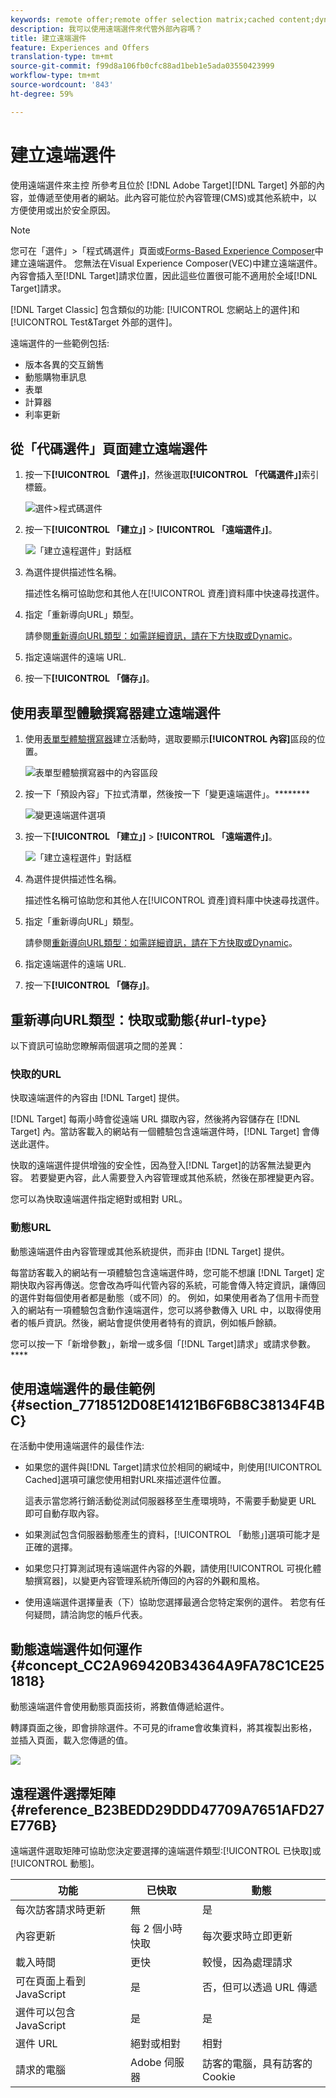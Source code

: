 ```yaml
---
keywords: remote offer;remote offer selection matrix;cached content;dynamic content;url type
description: 我可以使用遠端選件來代管外部內容嗎？
title: 建立遠端選件
feature: Experiences and Offers
translation-type: tm+mt
source-git-commit: f99d8a106fb0cfc88ad1beb1e5ada03550423999
workflow-type: tm+mt
source-wordcount: '843'
ht-degree: 59%

---
```



# 建立遠端選件

使用遠端選件來主控 所參考且位於 [!DNL Adobe Target][!DNL Target] 外部的內容，並傳遞至使用者的網站。此內容可能位於內容管理(CMS)或其他系統中，以方便使用或出於安全原因。

>[!NOTE]
>
>您可在「選件」>「程式碼選件」頁面或[Forms-Based Experience Composer](/help/c-experiences/form-experience-composer.md)中建立遠端選件。 您無法在Visual Experience Composer(VEC)中建立遠端選件。 內容會插入至[!DNL Target]請求位置，因此這些位置很可能不適用於全域[!DNL Target]請求。
>
>[!DNL Target Classic] 包含類似的功能: [!UICONTROL 您網站上的選件]和 [!UICONTROL Test&amp;Target 外部的選件]。

遠端選件的一些範例包括:

* 版本各異的交互銷售
* 動態購物車訊息
* 表單
* 計算器
* 利率更新

## 從「代碼選件」頁面建立遠端選件

1. 按一下&#x200B;**[!UICONTROL 「選件」]**，然後選取&#x200B;**[!UICONTROL 「代碼選件」]**&#x200B;索引標籤。

   ![選件>程式碼選件](/help/c-experiences/c-manage-content/assets/offers-code-offers.png)

1. 按一下&#x200B;**[!UICONTROL 「建立」]** > **[!UICONTROL 「遠端選件」]**。

   ![「建立遠程選件」對話框](/help/c-experiences/c-manage-content/assets/remote_offer_ui.png)

1. 為選件提供描述性名稱。

   描述性名稱可協助您和其他人在[!UICONTROL 資產]資料庫中快速尋找選件。

1. 指定「重新導向URL」類型。

   請參閱[重新導向URL類型：如需詳細資訊，請在下方快取或Dynamic](#url-type)。

1. 指定遠端選件的遠端 URL.

1. 按一下&#x200B;**[!UICONTROL 「儲存」]**。

## 使用表單型體驗撰寫器建立遠端選件

1. 使用[表單型體驗撰寫器](/help/c-experiences/form-experience-composer.md)建立活動時，選取要顯示&#x200B;**[!UICONTROL 內容]**&#x200B;區段的位置。

   ![表單型體驗撰寫器中的內容區段](/help/c-experiences/c-manage-content/assets/form-based-content.png)

1. 按一下「預設內容」下拉式清單，然後按一下「變更遠端選件」。********

   ![變更遠端選件選項](/help/c-experiences/c-manage-content/assets/change-remote-offer.png)

1. 按一下&#x200B;**[!UICONTROL 「建立」]** > **[!UICONTROL 「遠端選件」]**。

   ![「建立遠程選件」對話框](/help/c-experiences/c-manage-content/assets/remote_offer_ui.png)

1. 為選件提供描述性名稱。

   描述性名稱可協助您和其他人在[!UICONTROL 資產]資料庫中快速尋找選件。

1. 指定「重新導向URL」類型。

   請參閱[重新導向URL類型：如需詳細資訊，請在下方快取或Dynamic](#url-type)。

1. 指定遠端選件的遠端 URL.

1. 按一下&#x200B;**[!UICONTROL 「儲存」]**。

## 重新導向URL類型：快取或動態{#url-type}

以下資訊可協助您瞭解兩個選項之間的差異：

### 快取的URL

快取遠端選件的內容由 [!DNL Target] 提供。

[!DNL Target] 每兩小時會從遠端 URL 擷取內容，然後將內容儲存在 [!DNL Target] 內。當訪客載入的網站有一個體驗包含遠端選件時，[!DNL Target] 會傳送此選件。

快取的遠端選件提供增強的安全性，因為登入[!DNL Target]的訪客無法變更內容。 若要變更內容，此人需要登入內容管理或其他系統，然後在那裡變更內容。

您可以為快取遠端選件指定絕對或相對 URL。

### 動態URL

動態遠端選件由內容管理或其他系統提供，而非由 [!DNL Target] 提供。

每當訪客載入的網站有一項體驗包含遠端選件時，您可能不想讓 [!DNL Target] 定期快取內容再傳送。您會改為呼叫代管內容的系統，可能會傳入特定資訊，讓傳回的選件對每個使用者都是動態（或不同）的。 例如，如果使用者為了信用卡而登入的網站有一項體驗包含動作遠端選件，您可以將參數傳入 URL 中，以取得使用者的帳戶資訊。然後，網站會提供使用者特有的資訊，例如帳戶餘額。

您可以按一下「新增參數」，新增一或多個「[!DNL Target]請求」或請求參數。****

## 使用遠端選件的最佳範例{#section_7718512D08E14121B6F6B8C38134F4BC}

在活動中使用遠端選件的最佳作法:

* 如果您的選件與[!DNL Target]請求位於相同的網域中，則使用[!UICONTROL  Cached]選項可讓您使用相對URL來描述選件位置。

   這表示當您將行銷活動從測試伺服器移至生產環境時，不需要手動變更 URL 即可自動存取內容。

* 如果測試包含伺服器動態產生的資料，[!UICONTROL 「動態」]選項可能才是正確的選擇。
* 如果您只打算測試現有遠端選件內容的外觀，請使用[!UICONTROL 可視化體驗撰寫器]，以變更內容管理系統所傳回的內容的外觀和風格。
* 使用遠端選件選擇量表（下）協助您選擇最適合您特定案例的選件。 若您有任何疑問，請洽詢您的帳戶代表。

## 動態遠端選件如何運作{#concept_CC2A969420B34364A9FA78C1CE251818}

動態遠端選件會使用動態頁面技術，將數值傳遞給選件。

轉譯頁面之後，即會排除選件。不可見的iframe會收集資料，將其複製出影格，並插入頁面，載入您傳遞的值。

![](assets/remote_offer_howitworks_2.jpeg)

## 遠程選件選擇矩陣{#reference_B23BEDD29DDD47709A7651AFD27E776B}

遠端選件選取矩陣可協助您決定要選擇的遠端選件類型:[!UICONTROL 已快取]或[!UICONTROL 動態]。

| 功能 | 已快取 | 動態 |
|--- |--- |--- |
| 每次訪客請求時更新 | 無 | 是 |
| 內容更新 | 每 2 個小時快取 | 每次要求時立即更新 |
| 載入時間 | 更快 | 較慢，因為處理請求 |
| 可在頁面上看到 JavaScript | 是 | 否，但可以透過 URL 傳遞 |
| 選件可以包含 JavaScript | 是 | 是 |
| 選件 URL | 絕對或相對 | 相對 |
| 請求的電腦 | Adobe 伺服器 | 訪客的電腦，具有訪客的 Cookie |